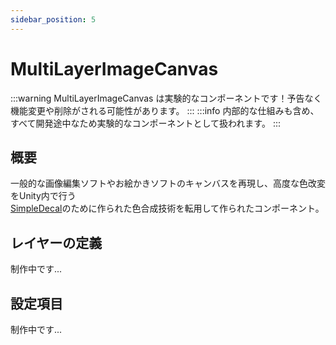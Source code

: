```yaml
---
sidebar_position: 5
---
```


# MultiLayerImageCanvas

:::warning
MultiLayerImageCanvas は実験的なコンポーネントです！予告なく機能変更や削除がされる可能性があります。
:::
:::info
内部的な仕組みも含め、すべて開発途中なため実験的なコンポーネントとして扱われます。
:::

## 概要

一般的な画像編集ソフトやお絵かきソフトのキャンバスを再現し、高度な色改変をUnity内で行う  
[SimpleDecal](../SimpleDecal.md)のために作られた色合成技術を転用して作られたコンポーネント。

## レイヤーの定義

制作中です...

## 設定項目

制作中です...
